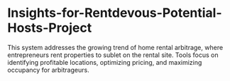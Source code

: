 # Insights-for-Rentdevous-Potential-Hosts-Project
This system addresses the growing trend of home rental arbitrage, where entrepreneurs rent properties to sublet on the rental site. Tools focus on identifying profitable locations, optimizing pricing, and maximizing occupancy for arbitrageurs.
